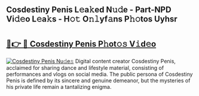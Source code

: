 ## Cosdestiny Penis L𝚎a𝚔ed N𝚞𝚍e - Part-NPD Vi𝚍𝚎o L𝚎a𝚔s - H𝚘𝚝 O𝚗𝚕yf𝚊ns P𝚑𝚘tos Uyhsr

# <h2><a href="http://kfb7nx.oniu.top/?m=Cosdestiny+Penis">🔗👉 🔴 Cosdestiny Penis P𝚑ot𝚘𝚜 V𝚒d𝚎o</a></h2>

[![Cosdestiny Penis Nu𝚍e𝚜](https://i.imgur.com/0qMVB7G.gif)](http://kfb7nx.oniu.top/?m=Cosdestiny+Penis)
Digital content creator Cosdestiny Penis, acclaimed for sharing dance and lifestyle material, consisting of performances and vlogs on social media. The public persona of Cosdestiny Penis is defined by its sincere and genuine demeanor, but the mysteries of his private life remain a tantalizing enigma.  
